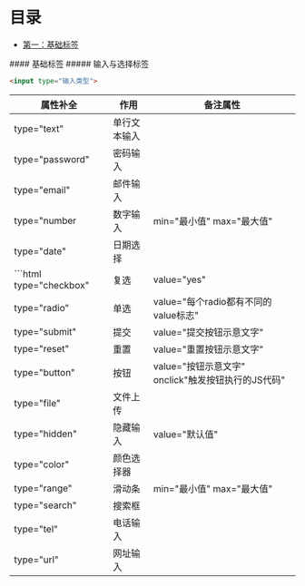 # 目录
- [第一：基础标签](#基础标签)

<a name="基础标签">
#### 基础标签
##### 输入与选择标签
  
```html
<input type="输入类型">
```

|属性补全|作用|备注属性|
|-------|-----|------|
|type="text"|单行文本输入||
|type="password"|密码输入||
|type="email"|邮件输入||
|type="number|数字输入| min="最小值" max="最大值"|
|type="date"|日期选择||
  |```html type="checkbox" |复选| value="yes" |
|type="radio"|单选| value="每个radio都有不同的value标志" |
|type="submit"|提交| value="提交按钮示意文字" |
|type="reset"|重置| value="重置按钮示意文字" |
|type="button" |按钮| value="按钮示意文字" onclick"触发按钮执行的JS代码" |
|type="file" |文件上传||
|type="hidden" |隐藏输入| value="默认值" |
|type="color" |颜色选择器||
|type="range" |滑动条| min="最小值" max="最大值" |
|type="search" |搜索框||
|type="tel" |电话输入||
|type="url" |网址输入||
